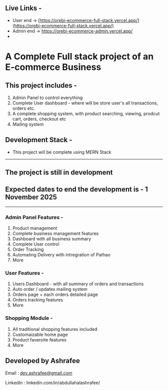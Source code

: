 ## Live Links -

*  User end -> [https://orebi-ecommerce-full-stack.vercel.app/](https://orebi-ecommerce-full-stack.vercel.app/)
*  Admin end -> https://orebi-ecommerce-admin.vercel.app/
*  

# A Complete Full stack project of an E-commerce Business

## This project includes -

1.  Admin Panel to control everything
2.  Complete User dashboard - where will be store user's all transactions, orders etc.
3.  A complete shopping system, with product searching, viewing, prodcut cart, orders, checkout etc
4.  Mailing system




## Development Stack -

*   This project will be complete using MERN Stack



---

## The project is still in development

## Expected dates to end the development is - 1 November 2025

---

### Admin Panel Features -

1.  Product management
2.  Complete business management features
3.  Dashboard with all business summary
4.  Complete User control
5.  Order Tracking
6.  Automating Delivery with intregration of Pathao
7.  More

### User Features -

1.  Users Dashboard - with all summary of orders and transactions
2.  Auto order / updates mailing system
3.  Orders page + each orders detailed page
4.  Orders tracking features
5.  More

### Shopping Module -

1.  All traditional shopping features included
2.  Customaizable home page
3.  Product faveroite features
4.  More

## Developed by Ashrafee

Email : [dev.ashrafee@gmail.com](mailto:dev.ashrafee@gmail.com)

LinkedIn : linkedin.com/in/abdullahalashrafee/
